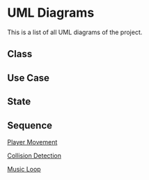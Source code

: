 # UML Diagrams
This is a list of all UML diagrams of the project.
## Class

## Use Case

## State

## Sequence
[Player Movement](https://github.com/JQBNguyen/CS151-Slime_Time/blob/main/diagrams/PlayerMovement_Sequence.drawio)

[Collision Detection](https://github.com/JQBNguyen/CS151-Slime_Time/blob/main/diagrams/Collision_Detection.drawio)

[Music Loop](https://github.com/JQBNguyen/CS151-Slime_Time/blob/main/diagrams/Collision_Detection.drawio](https://github.com/JQBNguyen/CS151-Slime_Time/tree/main/diagrams)https://github.com/JQBNguyen/CS151-Slime_Time/tree/main/diagrams)
